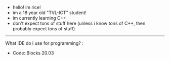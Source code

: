- hello! im rice!
- im a 18 year old "TVL-ICT" student!
- im currently learning C++
- don't expect tons of stuff here (unless i know tons of C++, then probably expect tons of stuff)
-------
What IDE do i use for programming? :
- Code::Blocks 20.03

<!---
LuckyRiceYT/LuckyRiceYT is a ✨ special ✨ repository because its `README.md` (this file) appears on your GitHub profile.
You can click the Preview link to take a look at your changes.
--->
